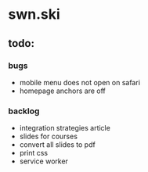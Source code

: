 # swn.ski

## todo:

### bugs

- mobile menu does not open on safari
- homepage anchors are off

### backlog

- integration strategies article
- slides for courses
- convert all slides to pdf
- print css
- service worker

